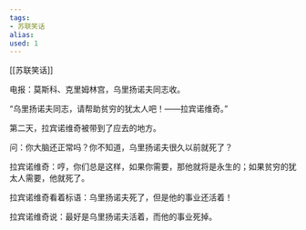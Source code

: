 ```yaml
---
tags: 
- 苏联笑话 
alias:
used: 1
---
```

[[苏联笑话]]

电报：莫斯科、克里姆林宫，乌里扬诺夫同志收。

“乌里扬诺夫同志，请帮助贫穷的犹太人吧！——拉宾诺维奇。”

第二天，拉宾诺维奇被带到了应去的地方。

问：你大脑还正常吗？你不知道，乌里扬诺夫很久以前就死了？ 

拉宾诺维奇：哼，你们总是这样，如果你需要，那他就将是永生的；如果贫穷的犹太人需要，他就死了。

拉宾诺维奇看着标语：乌里扬诺夫死了，但是他的事业还活着！

拉宾诺维奇说：最好是乌里扬诺夫活着，而他的事业死掉。

